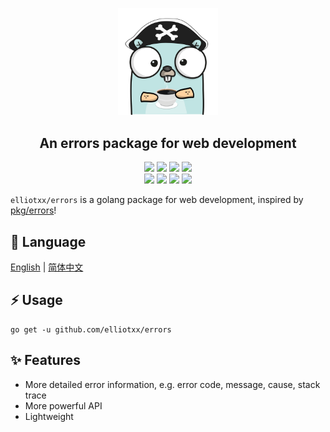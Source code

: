 <div align = "center">
<p>
    <img width="160" src="https://github.com/elliotxx/errors/blob/master/golang-logo.png?sanitize=true">
</p>
<h2>An errors package for web development</h2>
<a title="Go Reference" target="_blank" href="https://pkg.go.dev/github.com/elliotxx/errors"><img src="https://pkg.go.dev/badge/github.com/elliotxx/errors.svg"></a>
<a title="Go Report Card" target="_blank" href="https://goreportcard.com/report/github.com/elliotxx/errors"><img src="https://goreportcard.com/badge/github.com/elliotxx/errors?style=flat-square"></a>
<a title="Coverage Status" target="_blank" href="https://coveralls.io/github/elliotxx/errors?branch=master"><img src="https://img.shields.io/coveralls/github/elliotxx/errors/master"></a>
<a title="Code Size" target="_blank" href="https://github.com/elliotxx/errors"><img src="https://img.shields.io/github/languages/code-size/elliotxx/errors.svg?style=flat-square"></a>
<br>
<a title="GitHub release" target="_blank" href="https://github.com/elliotxx/errors/releases"><img src="https://img.shields.io/github/release/elliotxx/errors.svg"></a>
<a title="License" target="_blank" href="https://github.com/elliotxx/errors/blob/master/LICENSE"><img src="https://img.shields.io/github/license/elliotxx/errors"></a>
<a title="GitHub Commits" target="_blank" href="https://github.com/elliotxx/errors/commits/master"><img src="https://img.shields.io/github/commit-activity/m/elliotxx/errors.svg?style=flat-square"></a>
<a title="Last Commit" target="_blank" href="https://github.com/elliotxx/errors/commits/master"><img src="https://img.shields.io/github/last-commit/elliotxx/errors.svg?style=flat-square&color=FF9900"></a>
</p>
</div>

`elliotxx/errors` is a golang package for web development, inspired by [pkg/errors](https://github.com/pkg/errors)!

## 📜 Language

[English](https://github.com/elliotxx/errors/blob/master/README.md) | [简体中文](https://github.com/elliotxx/errors/blob/master/README-zh.md)

## ⚡ Usage

```
go get -u github.com/elliotxx/errors
```

## ✨ Features
* More detailed error information, e.g. error code, message, cause, stack trace
* More powerful API
* Lightweight